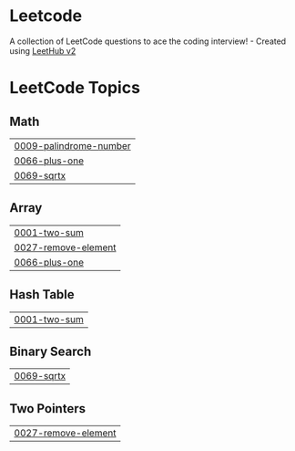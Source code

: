 # Leetcode
A collection of LeetCode questions to ace the coding interview! - Created using [LeetHub v2](https://github.com/arunbhardwaj/LeetHub-2.0)

<!---LeetCode Topics Start-->
# LeetCode Topics
## Math
|  |
| ------- |
| [0009-palindrome-number](https://github.com/AryanRaj2410/Leetcode/tree/master/0009-palindrome-number) |
| [0066-plus-one](https://github.com/AryanRaj2410/Leetcode/tree/master/0066-plus-one) |
| [0069-sqrtx](https://github.com/AryanRaj2410/Leetcode/tree/master/0069-sqrtx) |
## Array
|  |
| ------- |
| [0001-two-sum](https://github.com/AryanRaj2410/Leetcode/tree/master/0001-two-sum) |
| [0027-remove-element](https://github.com/AryanRaj2410/Leetcode/tree/master/0027-remove-element) |
| [0066-plus-one](https://github.com/AryanRaj2410/Leetcode/tree/master/0066-plus-one) |
## Hash Table
|  |
| ------- |
| [0001-two-sum](https://github.com/AryanRaj2410/Leetcode/tree/master/0001-two-sum) |
## Binary Search
|  |
| ------- |
| [0069-sqrtx](https://github.com/AryanRaj2410/Leetcode/tree/master/0069-sqrtx) |
## Two Pointers
|  |
| ------- |
| [0027-remove-element](https://github.com/AryanRaj2410/Leetcode/tree/master/0027-remove-element) |
<!---LeetCode Topics End-->